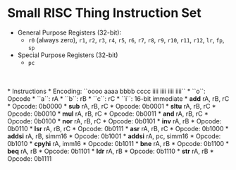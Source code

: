 # Small RISC Thing Instruction Set
<!-- Vim Note:  Use @g to update notes.pdf -->
<!-- Vim Note:  Use @h to update notes.html -->
<!-- Vim Note:  Use @j to update notes.pdf and notes.html -->
<!-- How To Make A Tab:  &emsp; -->
<!--
&epsilon; &Epsilon;   &lambda; &Lambda;   &alpha; &Alpha;
&beta; &Beta;   &pi; &Pi; &#0960;   &sigma; &Sigma;
&omega; &Omega;   &mu; &Mu;  &gamma; &Gamma;
&prod;  &sum;  &int;  &part;  &infin;
&amp;  &ast;  &sdot;
&lt; &le;  &gt; &ge;  &equals; &ne;
-->


* General Purpose Registers (32-bit):
    * ``r0`` (always zero), ``r1``, ``r2``, ``r3``, 
    ``r4``, ``r5``, ``r6``, ``r7``,
    ``r8``, ``r9``, ``r10``, ``r11``,
    ``r12``, ``lr``, ``fp``, ``sp``
* Special Purpose Registers (32-bit)
    * ``pc``
<br>
<br>
* Instructions
    * Encoding:  ``oooo aaaa bbbb cccc  iiii iiii iiii iiii``
        * ``o``:  Opcode
        * ``a``:  rA
        * ``b``:  rB
        * ``c``:  rC
        * ``i``:  16-bit immediate
* <b>add</b> rA, rB, rC
    * Opcode:  0b0000
* <b>sub</b> rA, rB, rC
    * Opcode:  0b0001
* <b>sltu</b> rA, rB, rC
    * Opcode:  0b0010
* <b>mul</b> rA, rB, rC
    * Opcode:  0b0011
* <b>and</b> rA, rB, rC
    * Opcode:  0b0100
* <b>nor</b> rA, rB, rC
    * Opcode:  0b0101
* <b>inv</b> rA, rB
    * Opcode:  0b0110
* <b>lsr</b> rA, rB, rC
    * Opcode:  0b0111
* <b>asr</b> rA, rB, rC
    * Opcode:  0b1000
* <b>addsi</b> rA, rB, simm16
    * Opcode:  0b1001
* <b>addsi</b> rA, pc, simm16
    * Opcode:  0b1010
* <b>cpyhi</b> rA, imm16
    * Opcode:  0b1011
* <b>bne</b> rA, rB
    * Opcode:  0b1100
* <b>beq</b> rA, rB
    * Opcode:  0b1101
* <b>ldr</b> rA, rB
    * Opcode:  0b1110
* <b>str</b> rA, rB
    * Opcode:  0b1111
